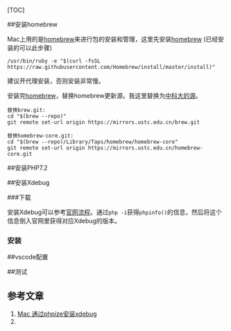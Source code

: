 

[TOC]

##安装homebrew

Mac上用的是[homebrew](https://brew.sh/)来进行包的安装和管理，这里先安装[homebrew](https://brew.sh/) (已经安装的可以此步骤)

```shell
/usr/bin/ruby -e "$(curl -fsSL https://raw.githubusercontent.com/Homebrew/install/master/install)"
```

建议开代理安装，否则安装非常慢。

安装完[homebrew](https://brew.sh/)，替换homebrew更新源。我这里替换为[中科大的源](https://lug.ustc.edu.cn/wiki/mirrors/help/brew.git)。

```shell
替换brew.git:
cd "$(brew --repo)"
git remote set-url origin https://mirrors.ustc.edu.cn/brew.git

替换homebrew-core.git:
cd "$(brew --repo)/Library/Taps/homebrew/homebrew-core"
git remote set-url origin https://mirrors.ustc.edu.cn/homebrew-core.git
```




##安装PHP7.2

##安装Xdebug

###下载

安装Xdebug可以参考[官网流程](https://xdebug.org/wizard.php)。通过`php -i`获得`phpinfo()`的信息，然后将这个信息倒入官网里获得对应Xdebug的版本。

### 安装



##vscode配置



##测试





## 参考文章

1. [Mac 通过phpize安装xdebug](https://blog.csdn.net/coderDerek/article/details/75208418)
2. ​

